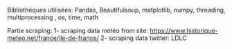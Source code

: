 

Bibliothèques utiliséés: Pandas, Beautifulsoup, matplotlib, numpy, threading, multiprocessing , os, time, math

Partie scraping: 
                1- scraping data météo from site: https://www.historique-meteo.net/france/ile-de-france/
                2- scraping data twitter: LDLC  
